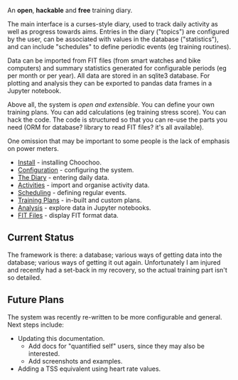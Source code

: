 
An **open**, **hackable** and **free** training diary.

The main interface is a curses-style diary, used to track daily
activity as well as progress towards aims.  Entries in the diary
("topics") are configured by the user, can be associated with values
in the database ("statistics"), and can include "schedules" to define
periodic events (eg training routines).

Data can be imported from FIT files (from smart watches and bike
computers) and summary statistics generated for configurable periods
(eg per month or per year).  All data are stored in an sqlite3
database.  For plotting and analysis they can be exported to pandas
data frames in a Jupyter notebook.

Above all, the system is *open and extensible*.  You can define your
own training plans.  You can add calculations (eg training stress
score).  You can hack the code.  The code is structured so that you
can re-use the parts you need (ORM for database?  library to read FIT
files?  it's all available).

One omission that may be important to some people is the lack of
emphasis on power meters.

* [Install](install) - installing Choochoo.
* [Configuration](configure) - configuring the system.
* [The Diary](diary) - entering daily data.
* [Activities](activities) - import and organise activity data.
* [Scheduling](scheduling) - defining regular events.
* [Training Plans](training-plans) - in-built and custom plans.
* [Analysis](analysis) - explore data in Jupyter notebooks. 
* [FIT Files](fit-files) - display FIT format data.

## Current Status

The framework is there: a database; various ways of getting data into
the database; various ways of getting it out again.  Unfortunately I
am injured and recently had a set-back in my recovery, so the actual
training part isn't so detailed.

## Future Plans

The system was recently re-written to be more configurable and
general.  Next steps include:

* Updating this documentation.
  * Add docs for "quantified self" users, since they may also be
    interested.
  * Add screenshots and examples.
* Adding a TSS equivalent using heart rate values.
